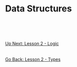 # Data Structures

\
\
\
\
[Up Next: Lesson 2 - Logic](logic.md)
\
\
\
[Go Back: Lesson 2 - Types](../lesson02-python-basics/types.md)
